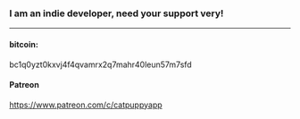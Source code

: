 ### I am an indie developer, need your support very!
---
#### bitcoin:
bc1q0yzt0kxvj4f4qvamrx2q7mahr40leun57m7sfd

#### Patreon
https://www.patreon.com/c/catpuppyapp
